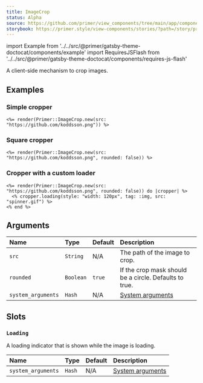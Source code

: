 ```yaml
---
title: ImageCrop
status: Alpha
source: https://github.com/primer/view_components/tree/main/app/components/primer/image_crop.rb
storybook: https://primer.style/view-components/stories/?path=/story/primer-image-crop-component
---
```


import Example from '../../src/@primer/gatsby-theme-doctocat/components/example'
import RequiresJSFlash from '../../src/@primer/gatsby-theme-doctocat/components/requires-js-flash'

<RequiresJSFlash />

<!-- Warning: AUTO-GENERATED file, do not edit. Add code comments to your Ruby instead <3 -->

A client-side mechanism to crop images.

## Examples

### Simple cropper

<Example src="<image-crop src='https://github.com/koddsson.png' rounded='true'>    <svg data-loading-slot='true' style='box-sizing: content-box; color: var(--color-icon-primary);' viewBox='0 0 16 16' fill='none' width='64' height='64' class='flex-1 anim-rotate'>  <circle cx='8' cy='8' r='7' stroke='currentColor' stroke-opacity='0.25' stroke-width='2' vector-effect='non-scaling-stroke' />  <path d='M15 8a7.002 7.002 0 00-7-7' stroke='currentColor' stroke-width='2' stroke-linecap='round' vector-effect='non-scaling-stroke' /></svg>  <input type='hidden' data-image-crop-input='x' name='cropped_x'>  <input type='hidden' data-image-crop-input='y' name='cropped_y'>  <input type='hidden' data-image-crop-input='width' name='cropped_width'>  <input type='hidden' data-image-crop-input='height' name='cropped_height'></image-crop>" />

```erb
<%= render(Primer::ImageCrop.new(src: "https://github.com/koddsson.png")) %>
```

### Square cropper

<Example src="<image-crop src='https://github.com/koddsson.png' rounded='false'>    <svg data-loading-slot='true' style='box-sizing: content-box; color: var(--color-icon-primary);' viewBox='0 0 16 16' fill='none' width='64' height='64' class='flex-1 anim-rotate'>  <circle cx='8' cy='8' r='7' stroke='currentColor' stroke-opacity='0.25' stroke-width='2' vector-effect='non-scaling-stroke' />  <path d='M15 8a7.002 7.002 0 00-7-7' stroke='currentColor' stroke-width='2' stroke-linecap='round' vector-effect='non-scaling-stroke' /></svg>  <input type='hidden' data-image-crop-input='x' name='cropped_x'>  <input type='hidden' data-image-crop-input='y' name='cropped_y'>  <input type='hidden' data-image-crop-input='width' name='cropped_width'>  <input type='hidden' data-image-crop-input='height' name='cropped_height'></image-crop>" />

```erb
<%= render(Primer::ImageCrop.new(src: "https://github.com/koddsson.png", rounded: false)) %>
```

### Cropper with a custom loader

<Example src="<image-crop src='https://github.com/koddsson.png' rounded='false'>    <img style='width: 120px' src='spinner.gif' data-loading-slot='true'></img>  <input type='hidden' data-image-crop-input='x' name='cropped_x'>  <input type='hidden' data-image-crop-input='y' name='cropped_y'>  <input type='hidden' data-image-crop-input='width' name='cropped_width'>  <input type='hidden' data-image-crop-input='height' name='cropped_height'></image-crop>" />

```erb
<%= render(Primer::ImageCrop.new(src: "https://github.com/koddsson.png", rounded: false)) do |cropper| %>
  <% cropper.loading(style: "width: 120px", tag: :img, src: "spinner.gif") %>
<% end %>
```

## Arguments

| Name | Type | Default | Description |
| :- | :- | :- | :- |
| `src` | `String` | N/A | The path of the image to crop. |
| `rounded` | `Boolean` | `true` | If the crop mask should be a circle. Defaults to true. |
| `system_arguments` | `Hash` | N/A | [System arguments](/system-arguments) |

## Slots

### `Loading`

A loading indicator that is shown while the image is loading.

| Name | Type | Default | Description |
| :- | :- | :- | :- |
| `system_arguments` | `Hash` | N/A | [System arguments](/system-arguments) |
